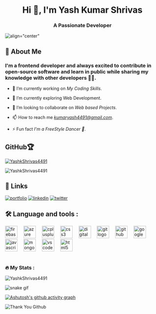 <h1 align="center">Hi 👋, I'm Yash Kumar Shrivas</h1>
<h3 align="center">A Passionate Developer</h3>

![align="center"](https://camo.githubusercontent.com/c1dcb74cc1c1835b1d716f5051499a2814c683c806b15f04b0eba492863703e9/68747470733a2f2f63646e2e6472696262626c652e636f6d2f75736572732f3733303730332f73637265656e73686f74732f363538313234332f6176656e746f2e676966)

## 🚀 About Me
<h3>I'm a frontend developer and always excited to contribute in open-source software and learn in public while sharing my knowledge with other developers 🧑‍💻.</h3>

* 🔭 I’m currently working on *My Coding Skills*.

* 🌱 I’m currently exploring Web Development.

* 👯 I’m looking to collaborate on *Web based Projects*.

* 📫 How to reach me *kumaryash4491@gmail.com*.

* ⚡ Fun fact *I'm a FreeStyle Dancer 🕺*.
 
## GitHub🏆

<p align="left"> <a href="https://github.com/ryo-ma/github-profile-trophy"><img src="https://github-profile-trophy.vercel.app/?username=YashkShrivas4491" alt="YashkShrivas4491" /></a> </p>

 <p align="left"> <img src="https://komarev.com/ghpvc/?username=YashkShrivas4491&label=Profile%20views&color=0e75b6&style=flat" alt="YashkShrivas4491" /> </p>

## 🔗 Links
[![portfolio](https://img.shields.io/badge/my_portfolio-000?style=for-the-badge&logo=ko-fi&logoColor=white)](https://yashkshrivas4491.github.io/Terminal_Portfolio/)
[![linkedin](https://img.shields.io/badge/linkedin-0A66C2?style=for-the-badge&logo=linkedin&logoColor=white)](https://www.linkedin.com/in/yash-kumar-shrivas-98a759126/)
[![twitter](https://img.shields.io/badge/twitter-1DA1F2?style=for-the-badge&logo=twitter&logoColor=white)](https://twitter.com/YashKumarS4491)


## 🛠 Language and tools :

<div align="left">
  <img src="https://cdn.jsdelivr.net/gh/devicons/devicon/icons/firebase/firebase-plain-wordmark.svg" height="40" alt="firebase logo"  />
  <img width="12" />
  <img src="https://cdn.jsdelivr.net/gh/devicons/devicon/icons/azure/azure-original.svg" height="40" alt="azure logo"  />
  <img width="12" />
  <img src="https://cdn.jsdelivr.net/gh/devicons/devicon/icons/cplusplus/cplusplus-original.svg" height="40" alt="cplusplus logo"  />
  <img width="12" />
  <img src="https://cdn.jsdelivr.net/gh/devicons/devicon/icons/css3/css3-original.svg" height="40" alt="css3 logo"  />
  <img width="12" />
  <img src="https://cdn.jsdelivr.net/gh/devicons/devicon/icons/digitalocean/digitalocean-original.svg" height="40" alt="digitalocean logo"  />
  <img width="12" />
  <img src="https://cdn.jsdelivr.net/gh/devicons/devicon/icons/git/git-original.svg" height="40" alt="git logo"  />
  <img width="12" />
  <img src="https://cdn.jsdelivr.net/gh/devicons/devicon/icons/github/github-original.svg" height="40" alt="github logo"  />
  <img width="12" />
  <img src="https://cdn.jsdelivr.net/gh/devicons/devicon/icons/googlecloud/googlecloud-original.svg" height="40" alt="googlecloud logo"  />
  <img width="12" />
  <img src="https://cdn.jsdelivr.net/gh/devicons/devicon/icons/javascript/javascript-original.svg" height="40" alt="javascript logo"  />
  <img width="12" />
  <img src="https://cdn.jsdelivr.net/gh/devicons/devicon/icons/mongodb/mongodb-original.svg" height="40" alt="mongodb logo"  />
  <img width="12" />
  <img src="https://cdn.jsdelivr.net/gh/devicons/devicon/icons/vscode/vscode-original.svg" height="40" alt="vscode logo"  />
  <img width="12" />
  <img src="https://cdn.jsdelivr.net/gh/devicons/devicon/icons/html5/html5-original.svg" height="40" alt="html5 logo"  />
</div>


<br clear="both">

<h3 align="left">🔥   My Stats :</h3>

<p><img align="center" src="https://github-readme-streak-stats.herokuapp.com/?user=YashkShrivas4491&" alt="YashkShrivas4491" /></p>

![snake gif](https://github.com/YashkShrivas4491/YashkShrivas4491/blob/output/github-contribution-grid-snake.gif)


[![Ashutosh's github activity graph](https://github-readme-activity-graph.vercel.app/graph?username=YashkShrivas4491&bg_color=100f0f&color=ffffff&line=4c689e&point=fcb51d&area=true&hide_border=true)](https://github.com/ashutosh00710/github-readme-activity-graph)


![Thank You Github](https://user-images.githubusercontent.com/41143496/111601768-b13aec00-87f8-11eb-8d8c-51db093db5da.gif)





